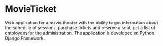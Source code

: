 # MovieTicket
Web application for a movie theater with the ability to get information about the schedule of sessions, purchase tickets and reserve a seat, get a list of employees for the administration. The application is developed on Python Django Framework.
